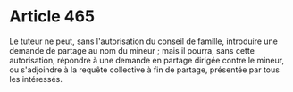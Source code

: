 # Article 465

Le tuteur ne peut, sans l'autorisation du conseil de famille, introduire une demande de partage au nom du mineur ; mais il pourra, sans cette autorisation, répondre à une demande en partage dirigée contre le mineur, ou s'adjoindre à la requête collective à fin de partage, présentée par tous les intéressés.
